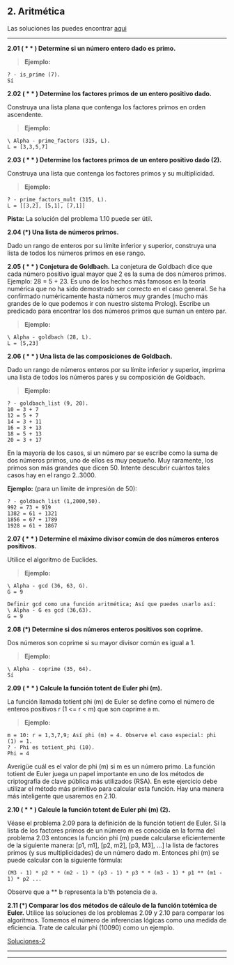 **2. Aritmética**
-------------

Las soluciones las puedes encontrar [aqui](https://github.com/vml86/prologp/blob/master/Soluciones%20Aritmeticas.md)

----------


**2.01 ( * * ) Determine si un número entero dado es primo.**

> **Ejemplo:**

    ? - is_prime (7).
    Sí

**2.02 ( * * ) Determine los factores primos de un entero positivo dado.**

Construya una lista plana que contenga los factores primos en orden ascendente.

> **Ejemplo:**

    \ Alpha - prime_factors (315, L).
    L = [3,3,5,7]

**2.03 ( * * ) Determine los factores primos de un entero positivo dado (2).**

Construya una lista que contenga los factores primos y su multiplicidad.

> **Ejemplo:**

    ? - prime_factors_mult (315, L).
    L = [[3,2], [5,1], [7,1]]

**Pista:** La solución del problema 1.10 puede ser útil.

**2.04 (*) Una lista de números primos.**

Dado un rango de enteros por su límite inferior y superior, construya una lista de todos los números primos en ese rango.

**2.05 ( * * ) Conjetura de Goldbach.**
La conjetura de Goldbach dice que cada número positivo igual mayor que 2 es la suma de dos números primos. Ejemplo: 28 = 5 + 23. Es uno de los hechos más famosos en la teoría numérica que no ha sido demostrado ser correcto en el caso general. Se ha confirmado numéricamente hasta números muy grandes (mucho más grandes de lo que podemos ir con nuestro sistema Prolog). Escribe un predicado para encontrar los dos números primos que suman un entero par.

> **Ejemplo:**

    \ Alpha - goldbach (28, L).
    L = [5,23]

**2.06 ( * * ) Una lista de las composiciones de Goldbach.**

Dado un rango de números enteros por su límite inferior y superior, imprima una lista de todos los números pares y su composición de Goldbach.

> **Ejemplo:**

    ? - goldbach_list (9, 20).
    10 = 3 + 7
    12 = 5 + 7
    14 = 3 + 11
    16 = 3 + 13
    18 = 5 + 13
    20 = 3 + 17

En la mayoría de los casos, si un número par se escribe como la suma de dos números primos, uno de ellos es muy pequeño. Muy raramente, los primos son más grandes que dicen 50. Intente descubrir cuántos tales casos hay en el rango 2..3000.

**Ejemplo:** (para un límite de impresión de 50):

    ? - goldbach_list (1,2000,50).
    992 = 73 + 919
    1382 = 61 + 1321
    1856 = 67 + 1789
    1928 = 61 + 1867

**2.07 ( * * ) Determine el máximo divisor común de dos números enteros positivos.**

Utilice el algoritmo de Euclides.

> **Ejemplo:**

    \ Alpha - gcd (36, 63, G).
    G = 9

    Definir gcd como una función aritmética; Así que puedes usarlo así:
    \ Alpha - G es gcd (36,63).
    G = 9

**2.08 (*) Determine si dos números enteros positivos son coprime.**

Dos números son coprime si su mayor divisor común es igual a 1.

> **Ejemplo:**

    \ Alpha - coprime (35, 64).
    Sí

**2.09 ( * * ) Calcule la función totent de Euler phi (m).**

La función llamada totient phi (m) de Euler se define como el número de enteros positivos r (1 <= r < m) que son coprime a m.

> **Ejemplo:**

    m = 10: r = 1,3,7,9; Así phi (m) = 4. Observe el caso especial: phi (1) = 1.
    ? - Phi es totient_phi (10).
    Phi = 4
Averigüe cuál es el valor de phi (m) si m es un número primo. La función totient de Euler juega un papel importante en uno de los métodos de criptografía de clave pública más utilizados (RSA). En este ejercicio debe utilizar el método más primitivo para calcular esta función. Hay una manera más inteligente que usaremos en 2.10.

 **2.10 ( * * ) Calcule la función totent de Euler phi (m) (2).**

Véase el problema 2.09 para la definición de la función totient de Euler. Si la lista de los factores primos de un número m es conocida en la forma del problema 2.03 entonces la función phi (m) puede calcularse eficientemente de la siguiente manera: [p1, m1], [p2, m2], [p3, M3], ...] la lista de factores primos (y sus multiplicidades) de un número dado m. Entonces phi (m) se puede calcular con la siguiente fórmula:

    (M3 - 1) * p2 * * (m2 - 1) * (p3 - 1) * p3 * * (m3 - 1) * p1 ** (m1 - 1) * p2 ...
   

 Observe que a ** b representa la b'th potencia de a.

**2.11 (*) Comparar los dos métodos de cálculo de la función totémica de Euler.**
Utilice las soluciones de los problemas 2.09 y 2.10 para comparar los algoritmos. Tomemos el número de inferencias lógicas como una medida de eficiencia. Trate de calcular phi (10090) como un ejemplo.

 [Soluciones-2](https://github.com/vml86/prologp/blob/master/Soluciones%20Aritmeticas.md)



----------



_ _ _ _ _


